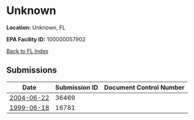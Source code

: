 # Unknown

**Location:** Unknown, FL

**EPA Facility ID:** 100000057902

[Back to FL Index](../../index.md)

## Submissions

| Date | Submission ID | Document Control Number |
|------|--------------|-------------------------|
| [2004-06-22](submissions/36469.md) | 36469 |  |
| [1999-06-18](submissions/16781.md) | 16781 |  |
